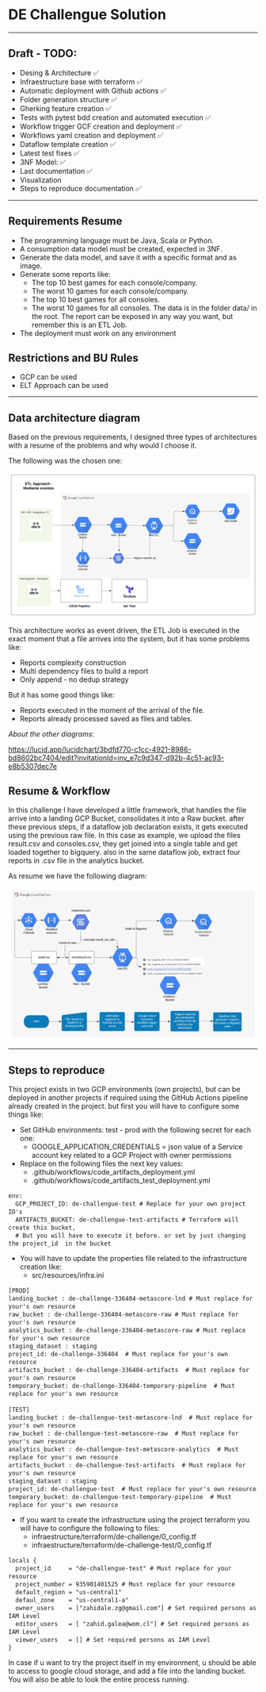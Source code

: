 # DE Challengue Solution

---

## Draft - TODO:

* Desing & Architecture :white_check_mark:
* Infraestructure base with terraform :white_check_mark:
* Automatic deployment with Github actions :white_check_mark:
* Folder generation structure :white_check_mark:
* Gherking feature creation :white_check_mark:
* Tests with pytest bdd creation and automated execution :white_check_mark:
* Workflow trigger GCF creation and deployment :white_check_mark:
* Workflows yaml creation and deployment :white_check_mark:
* Dataflow template creation :white_check_mark:
* Latest test fixes  :white_check_mark:
* 3NF Model: :white_check_mark:
* Last documentation :white_check_mark:
* Visualization
* Steps to reproduce documentation :white_check_mark:

---

## Requirements Resume

* The programming language must be Java, Scala or Python.
* A consumption data model must be created, expected in 3NF.
* Generate the data model, and save it with a specific format and as image.
* Generate some reports like:
    * The top 10 best games for each console/company.
    * The worst 10 games for each console/company.
    * The top 10 best games for all consoles.
    * The worst 10 games for all consoles. The data is in the folder data/ in the root. The report can be exposed in any
      way you want, but remember this is an ETL Job.
* The deployment must work on any environment

## Restrictions and BU Rules

* GCP can be used
* ELT Approach can be used

---

## Data architecture diagram

Based on the previous requirements, I designed three types of architectures with a resume of the problems and why would
I choose it.

The following was the chosen one:

![alt text](img/architecture.png)

This architecture works as event driven, the ETL Job is executed in the exact moment that a file arrives into the
system, but it has some problems like:

* Reports complexity construction
* Multi dependency files to build a report
* Only append - no dedup strategy

But it has some good things like:

* Reports executed in the moment of the arrival of the file.
* Reports already processed saved as files and tables.

*About the other diagrams*:

https://lucid.app/lucidchart/3bdfd770-c1cc-4921-8986-bd8602bc7404/edit?invitationId=inv_e7c9d347-d92b-4c51-ac93-e8b5307dec7e

## Resume & Workflow

In this challenge I have developed a little framework, that handles the file arrive into a landing GCP Bucket,
consolidates it into a Raw bucket. after these previous steps, if a dataflow job declaration exists, it gets executed
using the previous raw file. In this case as example, we upload the files result.csv and consoles.csv, they get joined
into a single table and get loaded together to bigquery. also in the same dataflow job, extract four reports in .csv
file in the analytics bucket.

As resume we have the following diagram:

![alt text](img/workflow.png)

---

## Steps to reproduce

This project exists in two GCP environments (own projects), but can be deployed in another projects if required using
the GitHub Actions pipeline already created in the project. but first you will have to configure some things like:

* Set GitHub environments: test - prod with the following secret for each one:
    * GOOGLE_APPLICATION_CREDENTIALS = json value of a Service account key related to a GCP Project with owner
      permissions
* Replace on the following files the next key values:
    * .github/workflows/code_artifacts_deployment.yml
    * .github/workflows/code_artifacts_test_deployment.yml

```
env:
  GCP_PROJECT_ID: de-challengue-test # Replace for your own project ID's
  ARTIFACTS_BUCKET: de-challengue-test-artifacts # Terraform will create this bucket, 
  # But you will have to execute it before. or set by just changing the project_id  in the bucket
```

* You will have to update the properties file related to the infrastructure creation like:
    * src/resources/infra.ini

```
[PROD]
landing_bucket : de-challenge-336404-metascore-lnd # Must replace for your's own resource
raw_bucket : de-challenge-336404-metascore-raw # Must replace for your's own resource
analytics_bucket : de-challenge-336404-metascore-raw # Must replace for your's own resource
staging_dataset : staging
project_id: de-challenge-336404  # Must replace for your's own resource
artifacts_bucket : de-challenge-336404-artifacts  # Must replace for your's own resource
temporary_bucket: de-challenge-336404-temporary-pipeline  # Must replace for your's own resource

[TEST]
landing_bucket : de-challengue-test-metascore-lnd  # Must replace for your's own resource
raw_bucket : de-challengue-test-metascore-raw  # Must replace for your's own resource
analytics_bucket : de-challengue-test-metascore-analytics  # Must replace for your's own resource
artifacts_bucket : de-challengue-test-artifacts  # Must replace for your's own resource
staging_dataset : staging
project_id: de-challengue-test  # Must replace for your's own resource
temporary_bucket: de-challengue-test-temporary-pipeline  # Must replace for your's own resource
```

* If you want to create the infrastructure using the project terraform you will have to configure the following to
  files:
    * infraestructure/terraform/de-challenge/0_config.tf
    * infraestructure/terraform/de-challenge-test/0_config.tf

```
locals {
  project_id     = "de-challengue-test" # Must replace for your resource
  project_number = 935901401525 # Must replace for your resource
  default_region = "us-central1"
  defaul_zone    = "us-central1-a"
  owner_users    = ["zahidale.zg@gmail.com"] # Set required persons as IAM Level
  editor_users   = [ "zahid.galea@wom.cl"] # Set required persons as IAM Level
  viewer_users   = [] # Set required persons as IAM Level
}

```

In case if u want to try the project itself in my environment, u should be able to access to google cloud storage, and add a file into the landing bucket.
You will also be able to look the entire process running.